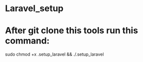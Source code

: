 # Laravel_setup
# After git clone this tools run this command:
sudo chmod +x .setup_laravel && ./.setup_laravel
